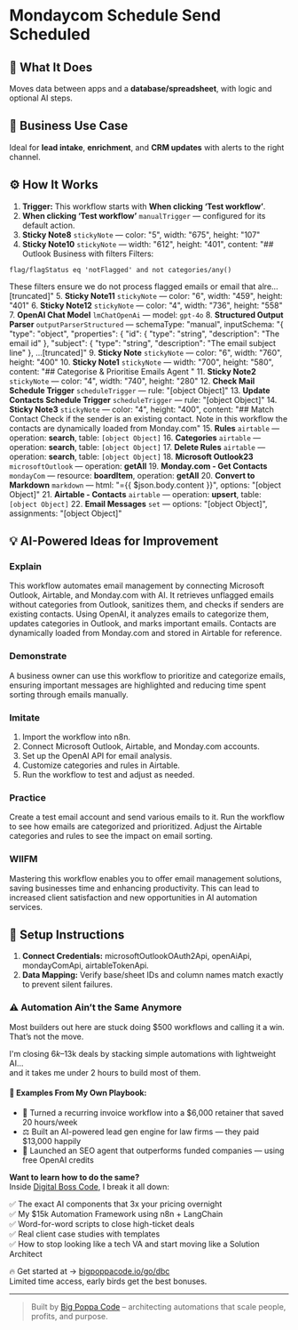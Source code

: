 # Mondaycom Schedule Send Scheduled
  ## 🚀 What It Does
  Moves data between apps and a **database/spreadsheet**, with logic and optional AI steps.
  
  ## 💼 Business Use Case
  Ideal for **lead intake**, **enrichment**, and **CRM updates** with alerts to the right channel.
  
  ## ⚙️ How It Works
  1. **Trigger:** This workflow starts with **When clicking ‘Test workflow’**.
  2. **When clicking ‘Test workflow’** `manualTrigger` — configured for its default action.
3. **Sticky Note8** `stickyNote` — color: "5", width: "675", height: "107"
4. **Sticky Note10** `stickyNote` — width: "612", height: "401", content: "## Outlook Business with filters
Filters:
```
flag/flagStatus eq 'notFlagged' and not categories/any()
```

These filters ensure we do not process flagged emails or email that alre…[truncated]"
5. **Sticky Note11** `stickyNote` — color: "6", width: "459", height: "401"
6. **Sticky Note12** `stickyNote` — color: "4", width: "736", height: "558"
7. **OpenAI Chat Model** `lmChatOpenAi` — model: `gpt-4o`
8. **Structured Output Parser** `outputParserStructured` — schemaType: "manual", inputSchema: "{
 "type": "object",
 "properties": {
 "id": {
 "type": "string",
 "description": "The email id"
 },
 "subject": {
 "type": "string",
 "description": "The email subject line"
 },
 …[truncated]"
9. **Sticky Note** `stickyNote` — color: "6", width: "760", height: "400"
10. **Sticky Note1** `stickyNote` — width: "700", height: "580", content: "## Categorise & Prioritise Emails Agent 
"
11. **Sticky Note2** `stickyNote` — color: "4", width: "740", height: "280"
12. **Check Mail Schedule Trigger** `scheduleTrigger` — rule: "[object Object]"
13. **Update Contacts Schedule Trigger** `scheduleTrigger` — rule: "[object Object]"
14. **Sticky Note3** `stickyNote` — color: "4", height: "400", content: "## Match Contact
Check if the sender is an existing contact. Note in this workflow the contacts are dynamically loaded from Monday.com"
15. **Rules** `airtable` — operation: **search**, table: `[object Object]`
16. **Categories** `airtable` — operation: **search**, table: `[object Object]`
17. **Delete Rules** `airtable` — operation: **search**, table: `[object Object]`
18. **Microsoft Outlook23** `microsoftOutlook` — operation: **getAll**
19. **Monday.com - Get Contacts** `mondayCom` — resource: **boardItem**, operation: **getAll**
20. **Convert to Markdown** `markdown` — html: "={{ $json.body.content }}", options: "[object Object]"
21. **Airtable - Contacts** `airtable` — operation: **upsert**, table: `[object Object]`
22. **Email Messages** `set` — options: "[object Object]", assignments: "[object Object]"
  
  ## 💡 AI-Powered Ideas for Improvement
  ### Explain
This workflow automates email management by connecting Microsoft Outlook, Airtable, and Monday.com with AI. It retrieves unflagged emails without categories from Outlook, sanitizes them, and checks if senders are existing contacts. Using OpenAI, it analyzes emails to categorize them, updates categories in Outlook, and marks important emails. Contacts are dynamically loaded from Monday.com and stored in Airtable for reference.

### Demonstrate
A business owner can use this workflow to prioritize and categorize emails, ensuring important messages are highlighted and reducing time spent sorting through emails manually.

### Imitate
1. Import the workflow into n8n.
2. Connect Microsoft Outlook, Airtable, and Monday.com accounts.
3. Set up the OpenAI API for email analysis.
4. Customize categories and rules in Airtable.
5. Run the workflow to test and adjust as needed.

### Practice
Create a test email account and send various emails to it. Run the workflow to see how emails are categorized and prioritized. Adjust the Airtable categories and rules to see the impact on email sorting.

### WIIFM
Mastering this workflow enables you to offer email management solutions, saving businesses time and enhancing productivity. This can lead to increased client satisfaction and new opportunities in AI automation services.
  
  ## 🔧 Setup Instructions
  1. **Connect Credentials:** microsoftOutlookOAuth2Api, openAiApi, mondayComApi, airtableTokenApi.
2. **Data Mapping:** Verify base/sheet IDs and column names match exactly to prevent silent failures.
  
### ⚠️ Automation Ain’t the Same Anymore

Most builders out here are stuck doing $500 workflows and calling it a win.  
That’s not the move.  

I'm closing $6k–$13k deals by stacking simple automations with lightweight AI...  
and it takes me under 2 hours to build most of them.

#### 🧠 Examples From My Own Playbook:
- 🔁 Turned a recurring invoice workflow into a $6,000 retainer that saved 20 hours/week  
- ⚖️ Built an AI-powered lead gen engine for law firms — they paid $13,000 happily  
- 🚀 Launched an SEO agent that outperforms funded companies — using free OpenAI credits  

**Want to learn how to do the same?**  
Inside [Digital Boss Code](https://bigpoppacode.io/go/dbc), I break it all down:

✅ The exact AI components that 3x your pricing overnight  
✅ My $15k Automation Framework using n8n + LangChain  
✅ Word-for-word scripts to close high-ticket deals  
✅ Real client case studies with templates  
✅ How to stop looking like a tech VA and start moving like a Solution Architect  

🔥 Get started at → [bigpoppacode.io/go/dbc](https://bigpoppacode.io/go/dbc)  
Limited time access, early birds get the best bonuses.

---
> Built by [Big Poppa Code](https://bigpoppacode.io) – architecting automations that scale people, profits, and purpose.
  